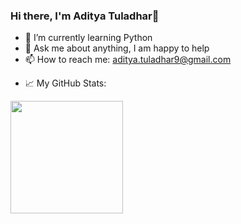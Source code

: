 ### Hi there, I'm Aditya Tuladhar👋

<!--
**AdityaTuladhar/AdityaTuladhar** is a ✨ _special_ ✨ repository because its `README.md` (this file) appears on your GitHub profile.

Here are some ideas to get you started:

- 🔭 I’m currently working on ...

- 👯 I’m looking to collaborate on ...
- 🤔 I’m looking for help with ...
-->
- 🌱 I’m currently learning Python
- 💬 Ask me about anything, I am happy to help
- 📫 How to reach me: aditya.tuladhar9@gmail.com
<!--
- 😄 Pronouns: ...
- ⚡ Fun fact: ...
-->
- 📈 My GitHub Stats:
<img height="180em" src="https://github-readme-stats.vercel.app/api?username=AdityaTuladhar&show_icons=true&hide_border=true&&count_private=true&include_all_commits=true" />
